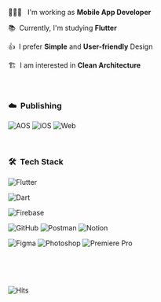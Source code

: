 🧑🏻‍💻&nbsp;&nbsp; I'm working as <strong>Mobile App Developer</strong>
<br>

📚&nbsp; Currently, I'm studying <strong>Flutter</strong>
<br>

👍&nbsp; I prefer <strong>Simple</strong> and <strong>User-friendly</strong> Design
<br>

🏗&nbsp; I am interested in <strong>Clean Architecture</strong>
<br>
<br>
<br>

### ☁️&nbsp; Publishing


![AOS](https://img.shields.io/badge/AOS-00D8F7?style=flat&logo=Google%20Play&logoColor=FFFFFF)
![iOS](https://img.shields.io/badge/iOS-0D96F6?style=flat&logo=App%20Store&logoColor=FFFFFF)
![Web](https://img.shields.io/badge/Web-DC392D?style=flat&logo=Google%20Chrome&logoColor=FFFFFF)

<br>

### 🛠&nbsp; Tech Stack
  
![Flutter](https://img.shields.io/badge/Flutter-02569B?style=flat&logo=Flutter&logoColor=FFFFFF)

![Dart](https://img.shields.io/badge/Dart-0175C2?style=flat&logo=Dart&logoColor=FFFFFF)

![Firebase](https://img.shields.io/badge/Firebase-FFCA28?style=flat&logo=Firebase&logoColor=FFFFFF)

![GitHub](https://img.shields.io/badge/GitHub-181717?style=flat&logo=GitHub&logoColor=FFFFFF)
![Postman](https://img.shields.io/badge/Postman-FF6C37?style=flat&logo=Postman&logoColor=FFFFFF)
![Notion](https://img.shields.io/badge/Notion-000000?style=flat&logo=Notion&logoColor=FFFFFF)

![Figma](https://img.shields.io/badge/Figma-F24E1E?style=flat&logo=Figma&logoColor=FFFFFF)
![Photoshop](https://img.shields.io/badge/Photoshop-31A8FF?style=flat&logo=Adobe%20Photoshop&logoColor=FFFFFF)
![Premiere Pro](https://img.shields.io/badge/Premiere_Pro-9999FF?style=flat&logo=Adobe%20Premiere%20Pro&logoColor=FFFFFF)
  
<br>
<br>
<br>

![Hits](https://hits.seeyoufarm.com/api/count/incr/badge.svg?url=https%3A%2F%2Fgithub.com%2Fsmalleyescoding%2Fhit-counter&count_bg=%23858585&title_bg=%23000000&icon=&icon_color=%23E7E7E7&title=Visitors&edge_flat=false)

<br>
